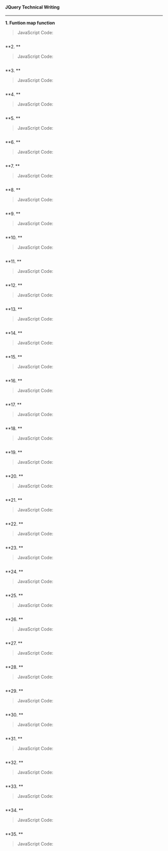 #### JQuery Technical Writing
---

**1. Funtion map function**

>JavaScript Code:
```javascript

```

**2. **

>JavaScript Code:
```javascript

```

**3. **

>JavaScript Code:
```javascript

```

**4. **

>JavaScript Code:
```javascript

```

**5. **

>JavaScript Code:
```javascript

```

**6. **

>JavaScript Code:
```javascript

```

**7. **

>JavaScript Code:
```javascript

```

**8. **

>JavaScript Code:
```javascript

```

**9. **

>JavaScript Code:
```javascript

```

**10. **

>JavaScript Code:
```javascript

```

**11. **

>JavaScript Code:
```javascript

```

**12. **

>JavaScript Code:
```javascript

```

**13. **

>JavaScript Code:
```javascript

```

**14. **

>JavaScript Code:
```javascript

```

**15. **

>JavaScript Code:
```javascript

```

**16. **

>JavaScript Code:
```javascript

```

**17. **

>JavaScript Code:
```javascript

```

**18. **

>JavaScript Code:
```javascript

```

**19. **

>JavaScript Code:
```javascript

```

**20. **

>JavaScript Code:
```javascript

```

**21. **

>JavaScript Code:
```javascript

```

**22. **

>JavaScript Code:
```javascript

```

**23. **

>JavaScript Code:
```javascript

```

**24. **

>JavaScript Code:
```javascript

```

**25. **

>JavaScript Code:
```javascript

```

**26. **

>JavaScript Code:
```javascript

```

**27. **

>JavaScript Code:
```javascript

```

**28. **

>JavaScript Code:
```javascript

```

**29. **

>JavaScript Code:
```javascript

```

**30. **

>JavaScript Code:
```javascript

```

**31. **

>JavaScript Code:
```javascript

```
**32. **

>JavaScript Code:
```javascript

```

**33. **

>JavaScript Code:
```javascript

```

**34. **

>JavaScript Code:
```javascript

```

**35. **

>JavaScript Code:
```javascript

```

